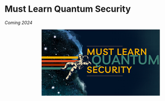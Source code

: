 # Must Learn Quantum Security<br>

*Coming 2024*

<p align="right"><img src="Images/Must Lean Quantum Security Real Small.png" alt="Must Learn Quantum Security"></center></p>

